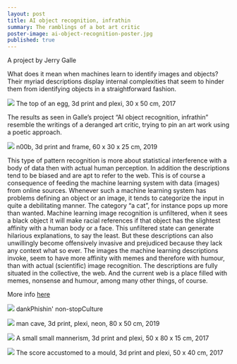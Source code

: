 ```yaml
---
layout: post
title: AI object recognition, infrathin
summary: The ramblings of a bot art critic
poster-image: ai-object-recognition-poster.jpg
published: true
---
```

A project by Jerry Galle<br>


What does it mean when machines learn to identify images and objects? Their myriad descriptions display internal complexities that seem to hinder them from identifying objects in a straightforward fashion. 

![](https://tools-for-things-and-ideas.github.io/images/ai-object-recognition-egg3.jpg)
The top of an egg, 3d print and plexi, 30 x 50 cm, 2017


The results as seen in Galle’s project “AI object recognition, infrathin” resemble the writings of a deranged art critic, trying to pin an art work using a poetic approach.

![](https://tools-for-things-and-ideas.github.io/images/ai-object-recognition-n00b.jpg)
n00b, 3d print and frame, 60 x 30 x 25 cm, 2019

This type of pattern recognition is more about statistical interference with a body of data then with actual human perception. In addition the descriptions tend to be biased and are apt to refer to the web. This is of course a consequence of feeding the machine learning system with data (images) from online sources.  Whenever such a machine learning system has problems defining an object or an image, it tends to categorize the input in quite a debilitating manner. The category “a cat”, for instance pops up more than wanted. Machine learning image recognition is unfiltered, when it sees a black object it will make racial references if that object has the slightest affinity with a human body or a face. This unfiltered state can generate hilarious explanations, to say the least. But these descriptions can also unwillingly become offensively invasive and prejudiced because they lack any context what so ever. The images the machine learning descriptions invoke, seem to have more affinity with memes and therefore with humour, than with actual (scientific) image recognition. The descriptions are fully situated in the collective, the web. And the current web is a place filled with memes, nonsense and humour, among many other things, of course.

More info [here](https://jerrygalle.com/projects/ai-object-recognition)

![](https://tools-for-things-and-ideas.github.io/images/ai-object-recognition-dankphishin.jpg)
dankPhishin' non-stopCulture

![](https://tools-for-things-and-ideas.github.io/images/ai-object-recognition-mancave.jpg)
man cave, 3d print, plexi, neon, 80 x 50 cm, 2019

![](https://tools-for-things-and-ideas.github.io/images/ai-object-recognition-asmallsmallmannerism.jpg)
A small small mannerism, 3d print and plexi, 50 x 80 x 15 cm, 2017

![](https://tools-for-things-and-ideas.github.io/images/ai-object-recognition-scoremould.jpg)
The score accustomed to a mould, 3d print and plexi, 50 x 40 cm, 2017

